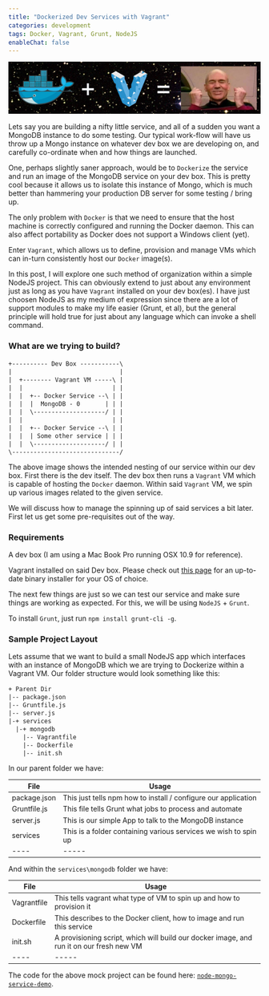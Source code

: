 ```yaml
---
title: "Dockerized Dev Services with Vagrant"
categories: development
tags: Docker, Vagrant, Grunt, NodeJS
enableChat: false
---
```


![Happy Developers](https://raw.githubusercontent.com/sabhiram/public-images/master/sabhiram.github.io/docker_vagrant.png)

Lets say you are building a nifty little service, and all of a sudden you want a MongoDB instance to do some testing. Our typical work-flow will have us throw up a Mongo instance on whatever dev box we are developing on, and carefully co-ordinate when and how things are launched. 

One, perhaps slightly saner approach, would be to `Dockerize` the service and run an image of the MongoDB service on your dev box. This is pretty cool because it allows us to isolate this instance of Mongo, which is much better than hammering your production DB server for some testing / bring up.

The only problem with `Docker` is that we need to ensure that the host machine is correctly configured and running the Docker daemon. This can also affect portability as Docker does not support a Windows client (yet). 

Enter `Vagrant`, which allows us to define, provision and manage VMs which can in-turn consistently host our `Docker` image(s).

In this post, I will explore one such method of organization within a simple NodeJS project. This can obviously extend to just about any environment just as long as you have `Vagrant` installed on your dev box(es). I have just choosen NodeJS as my medium of expression since there are a lot of support modules to make my life easier (Grunt, et al), but the general principle will hold true for just about any language which can invoke a shell command.

### What are we trying to build?

```
+---------- Dev Box -----------\
|                              | 
|  +-------- Vagrant VM -----\ |
|  |                         | |
|  |  +-- Docker Service --\ | |
|  |  |  MongoDB - 0       | | |
|  |  \--------------------/ | |
|  |                         | |
|  |  +-- Docker Service --\ | |
|  |  | Some other service | | |
|  |  \--------------------/ | |
\------------------------------/
```

The above image shows the intended nesting of our service within our dev box. First there is the dev itself. The dev box then runs a `Vagrant` VM which is capable of hosting the `Docker` daemon. Within said `Vagrant` VM, we spin up various images related to the given service.

We will discuss how to manage the spinning up of said services a bit later. First let us get some pre-requisites out of the way.

### Requirements

A dev box (I am using a Mac Book Pro running OSX 10.9 for reference).

Vagrant installed on said Dev box. Please check out [this page](https://www.vagrantup.com/downloads.html) for an up-to-date binary installer for your OS of choice.

The next few things are just so we can test our service and make sure things are working as expected. For this, we will be using `NodeJS` + `Grunt`.

To install `Grunt`, just run `npm install grunt-cli -g`.

### Sample Project Layout

Lets assume that we want to build a small NodeJS app which interfaces with an instance of MongoDB which we are trying to Dockerize within a Vagrant VM. Our folder structure would look something like this:

```
+ Parent Dir
|-- package.json
|-- Gruntfile.js
|-- server.js
|-+ services
  |-+ mongodb
    |-- Vagrantfile
    |-- Dockerfile
    |-- init.sh
```

In our parent folder we have:

| File | Usage |
| ---- | ----- |
| package.json | This just tells npm how to install / configure our application |
| Gruntfile.js | This file tells Grunt what jobs to process and automate |
| server.js | This is our simple App to talk to the MongoDB instance |
| services | This is a folder containing various services we wish to spin up |
|---- | ----- |

And within the `services\mongodb` folder we have:

| File | Usage |
| ---- | ----- |
| Vagrantfile | This tells vagrant what type of VM to spin up and how to provision it |
| Dockerfile | This describes to the Docker client, how to image and run this service |
| init.sh | A provisioning script, which will build our docker image, and run it on our fresh new VM |
|---- | ----- |

The code for the above mock project can be found here: [`node-mongo-service-demo`](https://github.com/sabhiram/node-mongo-service-demo).

